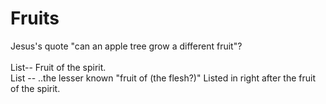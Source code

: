 # Fruits

<Todo>
Jesus's quote "can an apple tree grow a different fruit"?
<br><br>
List-- Fruit of the spirit.
<br>
List -- ..the lesser known "fruit of (the flesh?)" Listed in right after the fruit of the spirit.
</Todo>